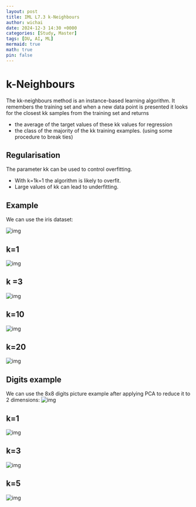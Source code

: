 ```yaml
---
layout: post
title: IML L7.3 k-Neighbours
author: wichai
date: 2024-12-3 14:30 +0000 
categories: [Study, Master]
tags: [DU, AI, ML]
mermaid: true
math: true
pin: false
---
```




# k-Neighbours

The kk-neighbours method is an instance-based learning algorithm. It remembers the training set and when a new data point is presented it looks for the closest kk samples from the training set and returns

- the average of the target values of these kk values for regression
- the class of the majority of the kk training examples. (using some procedure to break ties)



## Regularisation

The parameter kk can be used to control overfitting.

- With k=1k=1 the algorithm is likely to overfit.
- Large values of kk can lead to underfitting.



## Example

We can use the iris dataset:

![img](https://miscada-ml-2324.notes.dmaitre.phyip3.dur.ac.uk/assets/presentations/k-neighbours/iris_3class.png)

## k=1

![img](https://miscada-ml-2324.notes.dmaitre.phyip3.dur.ac.uk/assets/presentations/k-neighbours/iris_kn_1.png)

## k =3

![img](https://miscada-ml-2324.notes.dmaitre.phyip3.dur.ac.uk/assets/presentations/k-neighbours/iris_kn_3.png)

## k=10

![img](https://miscada-ml-2324.notes.dmaitre.phyip3.dur.ac.uk/assets/presentations/k-neighbours/iris_kn_10.png)

## k=20

![img](https://miscada-ml-2324.notes.dmaitre.phyip3.dur.ac.uk/assets/presentations/k-neighbours/iris_kn_20.png)

## Digits example

We can use the 8x8 digits picture example after applying PCA to reduce it to 2 dimensions: ![img](https://miscada-ml-2324.notes.dmaitre.phyip3.dur.ac.uk/assets/presentations/k-neighbours/digits-scatter-2d.png)

## k=1

![img](https://miscada-ml-2324.notes.dmaitre.phyip3.dur.ac.uk/assets/presentations/k-neighbours/decision_kn_1.png)

## k=3

![img](https://miscada-ml-2324.notes.dmaitre.phyip3.dur.ac.uk/assets/presentations/k-neighbours/decision_kn_3.png)

## k=5

![img](https://miscada-ml-2324.notes.dmaitre.phyip3.dur.ac.uk/assets/presentations/k-neighbours/decision_kn_5.png)


